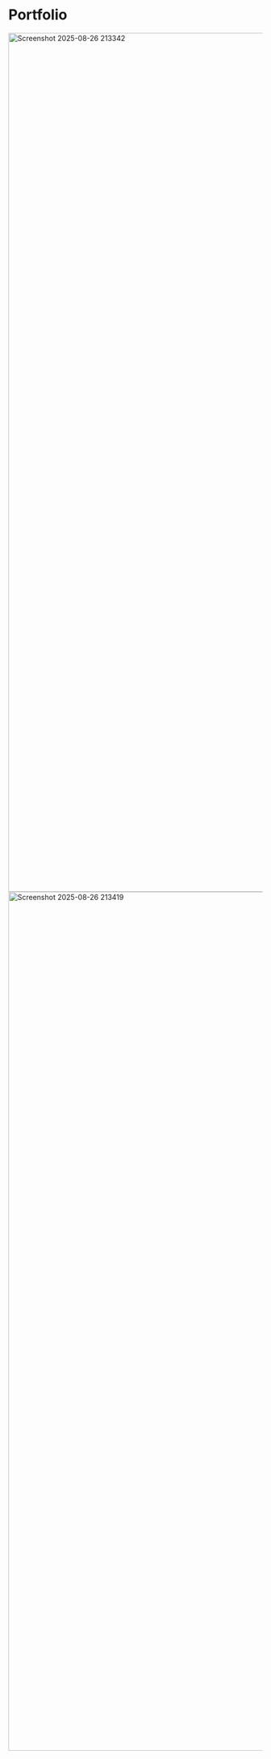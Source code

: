 # Portfolio
<img width="2880" height="1704" alt="Screenshot 2025-08-26 213342" src="https://github.com/user-attachments/assets/2103a6ae-ade2-4285-8ce0-fdd7ab668c65" />


<img width="2880" height="1704" alt="Screenshot 2025-08-26 213419" src="https://github.com/user-attachments/assets/f4f03514-dbdc-4a56-924b-16613b980a3d" />
